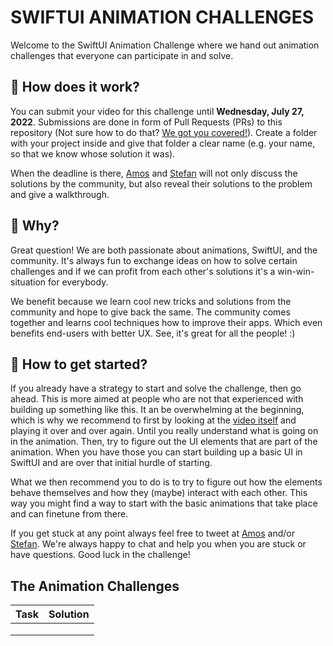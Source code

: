 # SWIFTUI ANIMATION CHALLENGES

Welcome to the SwiftUI Animation Challenge where we hand out animation challenges that everyone can participate in and solve.

## 🤔 How does it work?

You can submit your video for this challenge until **Wednesday, July 27, 2022**. Submissions are done in form of Pull Requests (PRs) to this repository (Not sure how to do that? [We got you covered!](https://opensource.com/article/19/7/create-pull-request-github)). Create a folder with your project inside and give that folder a clear name (e.g. your name, so that we know whose solution it was).

When the deadline is there, [Amos](https://twitter.com/amos_gyamfi) and [Stefan](https://twitter.com/stefanjblos) will not only discuss the solutions by the community, but also reveal their solutions to the problem and give a walkthrough.

## 🤨 Why?

Great question! We are both passionate about animations, SwiftUI, and the community. It's always fun to exchange ideas on how to solve certain challenges and if we can profit from each other's solutions it's a win-win-situation for everybody.

We benefit because we learn cool new tricks and solutions from the community and hope to give back the same. The community comes together and learns cool techniques how to improve their apps. Which even benefits end-users with better UX. See, it's great for all the people! :)

## 🤠 How to get started?

If you already have a strategy to start and solve the challenge, then go ahead. This is more aimed at people who are not that experienced with building up something like this. It an be overwhelming at the beginning, which is why we recommend to first by looking at the [video itself](./now-playing.mp4) and playing it over and over again. Until you really understand what is going on in the animation. Then, try to figure out the UI elements that are part of the animation. When you have those you can start building up a basic UI in SwiftUI and are over that initial hurdle of starting.

What we then recommend you to do is to try to figure out how the elements behave themselves and how they (maybe) interact with each other. This way you might find a way to start with the basic animations that take place and can finetune from there.

If you get stuck at any point always feel free to tweet at [Amos](https://twitter.com/amos_gyamfi) and/or [Stefan](https://twitter.com/stefanjblos). We're always happy to chat and help you when you are stuck or have questions. Good luck in the challenge!

## The Animation Challenges
|  Task | Solution |   
|-------|----------|
|       |          |
|       |          |
|       |          |
